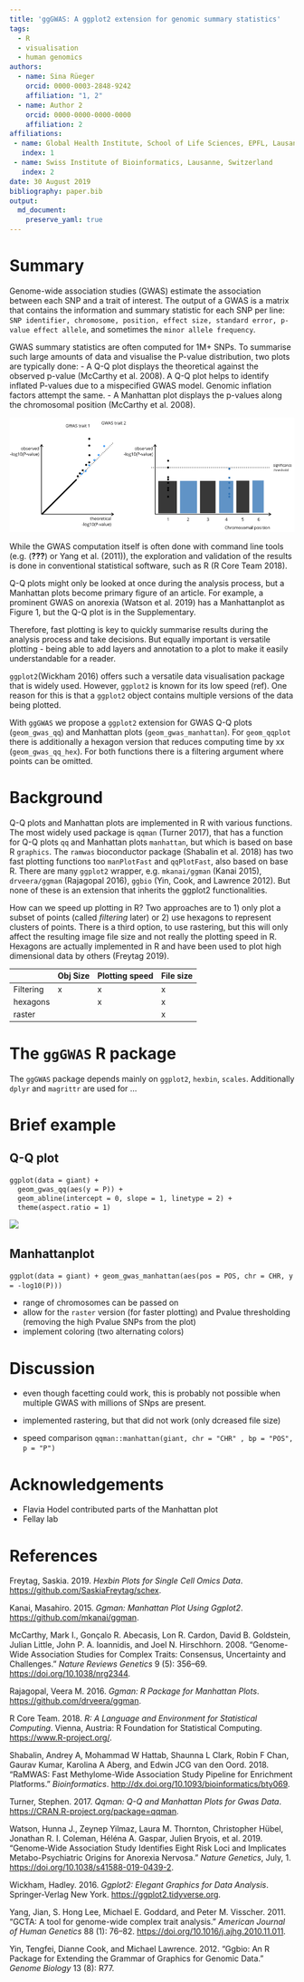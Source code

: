 ```yaml
---
title: 'ggGWAS: A ggplot2 extension for genomic summary statistics'
tags:
  - R
  - visualisation
  - human genomics
authors:
  - name: Sina Rüeger
    orcid: 0000-0003-2848-9242
    affiliation: "1, 2" 
  - name: Author 2
    orcid: 0000-0000-0000-0000
    affiliation: 2
affiliations:
 - name: Global Health Institute, School of Life Sciences, EPFL, Lausanne, Switzerland
   index: 1
 - name: Swiss Institute of Bioinformatics, Lausanne, Switzerland
   index: 2
date: 30 August 2019
bibliography: paper.bib
output:
  md_document:
    preserve_yaml: true
---
```


Summary
=======

Genome-wide association studies (GWAS) estimate the association between
each SNP and a trait of interest. The output of a GWAS is a matrix that
contains the information and summary statistic for each SNP per line:
`SNP identifier, chromosome, position, effect size, standard error, p-value effect allele`,
and sometimes the `minor allele frequency`.

GWAS summary statistics are often computed for 1M+ SNPs. To summarise
such large amounts of data and visualise the P-value distribution, two
plots are typically done: - A Q-Q plot displays the theoretical against
the observed p-value (McCarthy et al. 2008). A Q-Q plot helps to
identify inflated P-values due to a mispecified GWAS model. Genomic
inflation factors attempt the same. - A Manhattan plot displays the
p-values along the chromosomal position (McCarthy et al. 2008).

![Q-Q plot on the left, Manhattan plot on the right](illustration.png)

While the GWAS computation itself is often done with command line tools
(e.g. (<span class="citeproc-not-found"
data-reference-id="plink">**???**</span>) or Yang et al. (2011)), the
exploration and validation of the results is done in conventional
statistical software, such as R (R Core Team 2018).

Q-Q plots might only be looked at once during the analysis process, but
a Manhattan plots become primary figure of an article. For example, a
prominent GWAS on anorexia (Watson et al. 2019) has a Manhattanplot as
Figure 1, but the Q-Q plot is in the Supplementary.

Therefore, fast plotting is key to quickly summarise results during the
analysis process and take decisions. But equally important is versatile
plotting - being able to add layers and annotation to a plot to make it
easily understandable for a reader.

`ggplot2`(Wickham 2016) offers such a versatile data visualisation
package that is widely used. However, `ggplot2` is known for its low
speed (ref). One reason for this is that a `ggplot2` object contains
multiple versions of the data being plotted.

With `ggGWAS` we propose a `ggplot2` extension for GWAS Q-Q plots
(`geom_gwas_qq`) and Manhattan plots (`geom_gwas_manhattan`). For
`geom_qqplot` there is additionally a hexagon version that reduces
computing time by xx (`geom_gwas_qq_hex`). For both functions there is a
filtering argument where points can be omitted.

Background
==========

Q-Q plots and Manhattan plots are implemented in R with various
functions. The most widely used package is `qqman` (Turner 2017), that
has a function for Q-Q plots `qq` and Manhattan plots `manhattan`, but
which is based on base R `graphics`. The `ramwas` bioconductor package
(Shabalin et al. 2018) has two fast plotting functions too `manPlotFast`
and `qqPlotFast`, also based on base R. There are many `ggplot2`
wrapper, e.g. `mkanai/ggman` (Kanai 2015), `drveera/ggman` (Rajagopal
2016), `ggbio` (Yin, Cook, and Lawrence 2012). But none of these is an
extension that inherits the ggplot2 functionalities.

How can we speed up plotting in R? Two approaches are to 1) only plot a
subset of points (called *filtering* later) or 2) use hexagons to
represent clusters of points. There is a third option, to use rastering,
but this will only affect the resulting image file size and not really
the plotting speed in R. Hexagons are actually implemented in R and have
been used to plot high dimensional data by others (Freytag 2019).

<table>
<thead>
<tr class="header">
<th></th>
<th>Obj Size</th>
<th>Plotting speed</th>
<th>File size</th>
</tr>
</thead>
<tbody>
<tr class="odd">
<td>Filtering</td>
<td>x</td>
<td>x</td>
<td>x</td>
</tr>
<tr class="even">
<td>hexagons</td>
<td></td>
<td>x</td>
<td>x</td>
</tr>
<tr class="odd">
<td>raster</td>
<td></td>
<td></td>
<td>x</td>
</tr>
</tbody>
</table>

The `ggGWAS` R package
======================

The `ggGWAS` package depends mainly on `ggplot2`, `hexbin`, `scales`.
Additionally `dplyr` and `magrittr` are used for …

Brief example
=============

Q-Q plot
--------

    ggplot(data = giant) + 
      geom_gwas_qq(aes(y = P)) + 
      geom_abline(intercept = 0, slope = 1, linetype = 2) + 
      theme(aspect.ratio = 1)

![](paper_files/figure-markdown_strict/qqplot-example-1.png)

Manhattanplot
-------------

`ggplot(data = giant) + geom_gwas_manhattan(aes(pos = POS, chr = CHR, y = -log10(P)))`

-   range of chromosomes can be passed on
-   allow for the `raster` version (for faster plotting) and Pvalue
    thresholding (removing the high Pvalue SNPs from the plot)
-   implement coloring (two alternating colors)

Discussion
==========

-   even though facetting could work, this is probably not possible when
    multiple GWAS with millions of SNps are present.

-   implemented rastering, but that did not work (only dcreased file
    size)

-   speed comparison
    `qqman::manhattan(giant, chr = "CHR" , bp = "POS", p = "P")`

Acknowledgements
================

<!-------- We acknowledge contributions from Brigitta Sipocz, Syrtis Major, and Semyeong
Oh, and support from Kathryn Johnston during the genesis of this project.-------->

-   Flavia Hodel contributed parts of the Manhattan plot
-   Fellay lab

References
==========

Freytag, Saskia. 2019. *Hexbin Plots for Single Cell Omics Data*.
<https://github.com/SaskiaFreytag/schex>.

Kanai, Masahiro. 2015. *Ggman: Manhattan Plot Using Ggplot2*.
<https://github.com/mkanai/ggman>.

McCarthy, Mark I., Gonçalo R. Abecasis, Lon R. Cardon, David B.
Goldstein, Julian Little, John P. A. Ioannidis, and Joel N. Hirschhorn.
2008. “Genome-Wide Association Studies for Complex Traits: Consensus,
Uncertainty and Challenges.” *Nature Reviews Genetics* 9 (5): 356–69.
<https://doi.org/10.1038/nrg2344>.

Rajagopal, Veera M. 2016. *Ggman: R Package for Manhattan Plots*.
<https://github.com/drveera/ggman>.

R Core Team. 2018. *R: A Language and Environment for Statistical
Computing*. Vienna, Austria: R Foundation for Statistical Computing.
<https://www.R-project.org/>.

Shabalin, Andrey A, Mohammad W Hattab, Shaunna L Clark, Robin F Chan,
Gaurav Kumar, Karolina A Aberg, and Edwin JCG van den Oord. 2018.
“RaMWAS: Fast Methylome-Wide Association Study Pipeline for Enrichment
Platforms.” *Bioinformatics*.
<http://dx.doi.org/10.1093/bioinformatics/bty069>.

Turner, Stephen. 2017. *Qqman: Q-Q and Manhattan Plots for Gwas Data*.
<https://CRAN.R-project.org/package=qqman>.

Watson, Hunna J., Zeynep Yilmaz, Laura M. Thornton, Christopher Hübel,
Jonathan R. I. Coleman, Héléna A. Gaspar, Julien Bryois, et al. 2019.
“Genome-Wide Association Study Identifies Eight Risk Loci and Implicates
Metabo-Psychiatric Origins for Anorexia Nervosa.” *Nature Genetics*,
July, 1. <https://doi.org/10.1038/s41588-019-0439-2>.

Wickham, Hadley. 2016. *Ggplot2: Elegant Graphics for Data Analysis*.
Springer-Verlag New York. <https://ggplot2.tidyverse.org>.

Yang, Jian, S. Hong Lee, Michael E. Goddard, and Peter M. Visscher.
2011. “GCTA: A tool for genome-wide complex trait analysis.” *American
Journal of Human Genetics* 88 (1): 76–82.
<https://doi.org/10.1016/j.ajhg.2010.11.011>.

Yin, Tengfei, Dianne Cook, and Michael Lawrence. 2012. “Ggbio: An R
Package for Extending the Grammar of Graphics for Genomic Data.” *Genome
Biology* 13 (8): R77.
